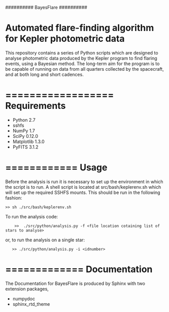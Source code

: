 ##########
BayesFlare
##########

Automated flare-finding algorithm for Kepler photometric data
=============================================================

This repository contains a series of Python scripts which are designed
to analyse photometric data produced by the Kepler program to find 
flaring events, using a Bayesian method. The long-term aim for the program is to be capable of
running on data from all quarters collected by the spacecraft, and at
both long and short cadences.

==================
   Requirements
==================

* Python 2.7
* sshfs
* NumPy 1.7
* SciPy 0.12.0
* Matplotlib 1.3.0
* PyFITS 3.1.2

============
   Usage
============

Before the analysis is run it is necessary to set up the environment in which
the script is to run. A shell script is located at src/bash/keplerenv.sh which
will set up the required SSHFS mounts. This should be run in the following 
fashion:

	>> sh ./src/bash/keplerenv.sh

To run the analysis code:

       	>>  ./src/python/analysis.py -f <file location cotaining list of stars to analyse>

or, to run the analysis on a single star:

       >> ./src/python/analysis.py -i <idnumber>


=============
Documentation
=============
The Documentation for BayesFlare is produced by Sphinx with two extension packages,
* numpydoc
* sphinx_rtd_theme
